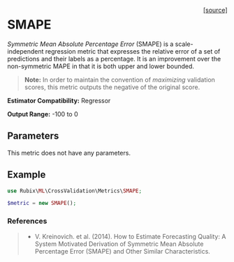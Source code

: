 <span style="float:right;"><a href="https://github.com/RubixML/ML/blob/master/src/CrossValidation/Metrics/SMAPE.php">[source]</a></span>

# SMAPE
*Symmetric Mean Absolute Percentage Error* (SMAPE) is a scale-independent regression metric that expresses the relative error of a set of predictions and their labels as a percentage. It is an improvement over the non-symmetric MAPE in that it is both upper and lower bounded.

> **Note:** In order to maintain the convention of *maximizing* validation scores, this metric outputs the negative of the original score.

**Estimator Compatibility:** Regressor

**Output Range:** -100 to 0

## Parameters
This metric does not have any parameters.

## Example
```php
use Rubix\ML\CrossValidation\Metrics\SMAPE;

$metric = new SMAPE();
```

### References
>- V. Kreinovich. et al. (2014). How to Estimate Forecasting Quality: A System Motivated Derivation of Symmetric Mean Absolute Percentage Error (SMAPE) and Other Similar Characteristics.